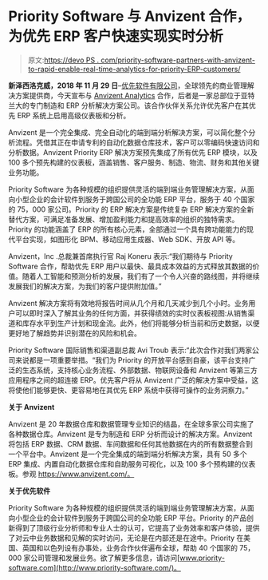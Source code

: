 # Priority Software 与 Anvizent 合作，为优先 ERP 客户快速实现实时分析

> 原文:[https://devo PS . com/priority-software-partners-with-anvizent-to-rapid-enable-real-time-analytics-for-priority-ERP-customers/](https://devops.com/priority-software-partners-with-anvizent-to-rapidly-enable-real-time-analytics-for-priority-erp-customers/)

**新泽西洛克威，2018 年 11 月 29 日**–[优先软件有限公司](https://www.priority-software.com/)，全球领先的商业管理解决方案提供商，今天宣布与 [Anvizent Analytics](https://www.anvizent.com/) 合作，后者是一家总部位于亚特兰大的专门制造和 ERP 分析解决方案公司。该合作伙伴关系允许优先客户在其优先 ERP 系统上启用高级仪表板和分析。

Anvizent 是一个完全集成、完全自动化的端到端分析解决方案，可以简化整个分析流程。凭借其正在申请专利的自动化数据仓库技术，客户可以零编码快速访问和分析数据。Anvizent Priority ERP 解决方案预先集成了所有优先 ERP 模块，以及 100 多个预先构建的仪表板，涵盖销售、客户服务、制造、物流、财务和其他关键业务功能。

Priority Software 为各种规模的组织提供灵活的端到端业务管理解决方案，从面向小型企业的会计软件到服务于跨国公司的全功能 ERP 平台，服务于 40 个国家的 75，000 家公司。Priority 的 ERP 解决方案是传统复杂 ERP 解决方案的全新替代方案，可满足准备发展、增加盈利能力和提高效率的组织的独特需求。Priority 的功能涵盖了 ERP 的所有核心元素，全部通过一个具有跨功能能力的现代平台实现，如图形化 BPM、移动应用生成器、Web SDK、开放 API 等。

Anvizent，Inc .总裁兼首席执行官 Raj Koneru 表示:“我们期待与 Priority Software 合作，帮助优先 ERP 用户以最快、最具成本效益的方式释放其数据的价值。随着人工智能和预测分析的发展，我们有了一个令人兴奋的路线图，并将继续发展我们的解决方案，为我们的客户提供附加值。”

Anvizent 解决方案将有效地将报告时间从几个月和几天减少到几个小时。业务用户可以即时深入了解其业务的任何方面，并获得绩效的实时仪表板视图:从销售渠道和库存水平到生产计划和现金流。此外，他们将能够分析当前和历史数据，以便更好地了解趋势并识别潜在的风险和机会。

Priority Software 国际销售和渠道副总裁 Avi Troub 表示:“此次合作对我们两家公司来说都是一项重要举措。“我们为 Priority 的开放平台感到自豪，该平台支持广泛的生态系统，支持核心业务流程、外部数据、物联网设备和 Anvizent 等第三方应用程序之间的超连接 ERP。优先客户将从 Anvizent 广泛的解决方案中受益，这将使他们能够更快、更容易地在其优先 ERP 系统中获得可操作的业务洞察力。”

**关于 Anvizent**

Anvizent 是 20 年数据仓库和数据管理专业知识的结晶，在全球多家公司实施了各种数据仓库。Anvizent 是专为制造和 ERP 分析而设计的解决方案。Anvizent 将包括 ERP 数据、CRM 数据、车间数据和任何其他数据在内的所有数据整合到一个平台中。Anvizent 是一个完全集成的端到端分析解决方案，具有 50 多个 ERP 集成、内置自动化数据仓库和自助服务可视化，以及 100 多个预构建的仪表板。参观 https://www.anvizent.com/。

**关于优先软件**

Priority Software 为各种规模的组织提供灵活的端到端业务管理解决方案，从面向小型企业的会计软件到服务于跨国公司的全功能 ERP 平台。Priority 的产品创新得到了顶级行业分析师和专业人士的认可，它提高了业务效率和客户体验，提供了对云中业务数据和见解的实时访问，无论是在内部还是在途中。Priority 在美国、英国和以色列设有办事处，业务合作伙伴遍布全球，帮助 40 个国家的 75，000 家公司管理和发展业务。欲了解更多信息，请访问[www.priority-software.com](http://www.priority-software.com/)。